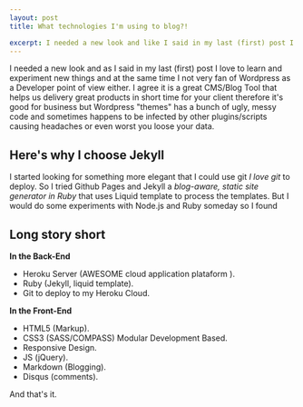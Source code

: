 ```yaml
---
layout: post
title: What technologies I'm using to blog?!

excerpt: I needed a new look and like I said in my last (first) post I love to learn and experiment new things and at the same time I not very fan of Wordpress as a Developer point of view either.
---
```


I needed a new look and as I said in my last (first) post I love to learn and experiment new things and at the same time I not very fan of Wordpress as a Developer point of view either.
I agree it is a great CMS/Blog Tool that helps us delivery great products in short time for your client therefore it's good for business but Wordpress "themes" has a bunch of ugly, messy code and sometimes happens to be infected by other plugins/scripts causing headaches or even worst you loose your data.

## Here's why I choose Jekyll

I started looking for something more elegant that I could use git _I love git_ to deploy.
So I tried Github Pages and Jekyll a _blog-aware, static site generator in Ruby_ that uses Liquid template to process the templates.
But I would do some experiments with Node.js and Ruby someday so I found <a href="http://heroku"></a>

## Long story short

**In the Back-End**
- Heroku Server (AWESOME cloud application plataform ).
- Ruby (Jekyll, liquid template).
- Git to deploy to my Heroku Cloud.

**In the Front-End**
- HTML5 (Markup).
- CSS3 (SASS/COMPASS) Modular Development Based.
- Responsive Design.
- JS (jQuery).
- Markdown (Blogging).
- Disqus (comments).

And that's it.